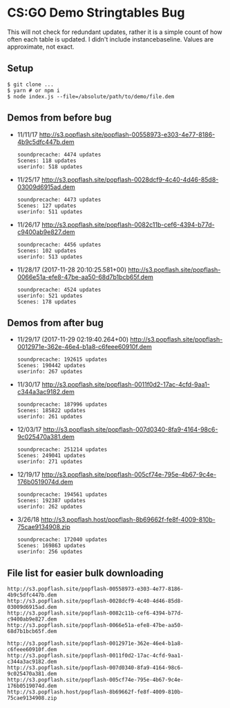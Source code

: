 # CS:GO Demo Stringtables Bug

This will not check for redundant updates, rather it is a simple count of how often each table is updated. I didn't include instancebaseline. Values are approximate, not exact.

## Setup
```
$ git clone ...
$ yarn # or npm i
$ node index.js --file=/absolute/path/to/demo/file.dem
```

## Demos from before bug
* 11/11/17 http://s3.popflash.site/popflash-00558973-e303-4e77-8186-4b9c5dfc447b.dem
	```
	soundprecache: 4474 updates
	Scenes: 118 updates
	userinfo: 518 updates
	```
* 11/25/17 http://s3.popflash.site/popflash-0028dcf9-4c40-4d46-85d8-03009d6915ad.dem
	```
	soundprecache: 4473 updates
	Scenes: 127 updates
	userinfo: 511 updates
	```
* 11/26/17 http://s3.popflash.site/popflash-0082c11b-cef6-4394-b77d-c9400ab9e827.dem
	```
	soundprecache: 4456 updates
	Scenes: 102 updates
	userinfo: 513 updates
	```
* 11/28/17 (2017-11-28 20:10:25.581+00) http://s3.popflash.site/popflash-0066e51a-efe8-47be-aa50-68d7b1bcb65f.dem
	```
	soundprecache: 4524 updates
	userinfo: 521 updates
	Scenes: 178 updates
	```

## Demos from after bug
* 11/29/17 (2017-11-29 02:19:40.264+00) http://s3.popflash.site/popflash-0012971e-362e-46e4-b1a8-c6feee60910f.dem
	```
	soundprecache: 192615 updates
	Scenes: 190442 updates
	userinfo: 267 updates
	```
* 11/30/17 http://s3.popflash.site/popflash-0011f0d2-17ac-4cfd-9aa1-c344a3ac9182.dem
	```
	soundprecache: 187996 updates
	Scenes: 185822 updates
	userinfo: 261 updates
	```
* 12/03/17 http://s3.popflash.site/popflash-007d0340-8fa9-4164-98c6-9c025470a381.dem
	```
	soundprecache: 251214 updates
	Scenes: 249041 updates
	userinfo: 271 updates
	```
* 12/19/17 http://s3.popflash.site/popflash-005cf74e-795e-4b67-9c4e-176b0519074d.dem
	```
	soundprecache: 194561 updates
	Scenes: 192387 updates
	userinfo: 262 updates
	```
* 3/26/18 http://s3.popflash.host/popflash-8b69662f-fe8f-4009-810b-75cae9134908.zip
	```
	soundprecache: 172040 updates
	Scenes: 169863 updates
	userinfo: 256 updates
	```


## File list for easier bulk downloading

```
http://s3.popflash.site/popflash-00558973-e303-4e77-8186-4b9c5dfc447b.dem
http://s3.popflash.site/popflash-0028dcf9-4c40-4d46-85d8-03009d6915ad.dem
http://s3.popflash.site/popflash-0082c11b-cef6-4394-b77d-c9400ab9e827.dem
http://s3.popflash.site/popflash-0066e51a-efe8-47be-aa50-68d7b1bcb65f.dem
```

```
http://s3.popflash.site/popflash-0012971e-362e-46e4-b1a8-c6feee60910f.dem
http://s3.popflash.site/popflash-0011f0d2-17ac-4cfd-9aa1-c344a3ac9182.dem
http://s3.popflash.site/popflash-007d0340-8fa9-4164-98c6-9c025470a381.dem
http://s3.popflash.site/popflash-005cf74e-795e-4b67-9c4e-176b0519074d.dem
http://s3.popflash.host/popflash-8b69662f-fe8f-4009-810b-75cae9134908.zip
```
